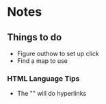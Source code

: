 # Notes

## Things to do
* Figure outhow to set up click
* Find a map to use

### HTML Language Tips
* The "<a>" will do hyperlinks
